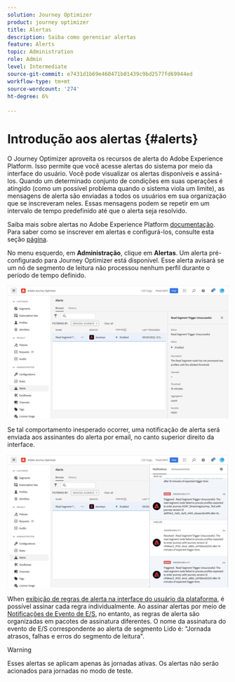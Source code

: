```yaml
---
solution: Journey Optimizer
product: journey optimizer
title: Alertas
description: Saiba como gerenciar alertas
feature: Alerts
topic: Administration
role: Admin
level: Intermediate
source-git-commit: e7431d1b69e460471b01439c9bd2577fd69944ed
workflow-type: tm+mt
source-wordcount: '274'
ht-degree: 6%

---
```


# Introdução aos alertas {#alerts}

O Journey Optimizer aproveita os recursos de alerta do Adobe Experience Platform. Isso permite que você acesse alertas do sistema por meio da interface do usuário. Você pode visualizar os alertas disponíveis e assiná-los. Quando um determinado conjunto de condições em suas operações é atingido (como um possível problema quando o sistema viola um limite), as mensagens de alerta são enviadas a todos os usuários em sua organização que se inscreveram neles. Essas mensagens podem se repetir em um intervalo de tempo predefinido até que o alerta seja resolvido.

Saiba mais sobre alertas no Adobe Experience Platform [documentação](https://experienceleague.adobe.com/docs/experience-platform/observability/alerts/overview.html?lang=pt-BR).
Para saber como se inscrever em alertas e configurá-los, consulte esta seção [página](https://experienceleague.adobe.com/docs/experience-platform/observability/alerts/ui.html).

No menu esquerdo, em **Administração**, clique em **Alertas**. Um alerta pré-configurado para Journey Optimizer está disponível. Esse alerta avisará se um nó de segmento de leitura não processou nenhum perfil durante o período de tempo definido.

![](assets/alerts1.png)

Se tal comportamento inesperado ocorrer, uma notificação de alerta será enviada aos assinantes do alerta por email, no canto superior direito da interface.

![](assets/alerts2.png)

When [exibição de regras de alerta na interface do usuário da plataforma](https://experienceleague.adobe.com/docs/experience-platform/observability/alerts/ui.html), é possível assinar cada regra individualmente. Ao assinar alertas por meio de [Notificações de Evento de E/S](https://experienceleague.adobe.com/docs/experience-platform/observability/alerts/subscribe.html), no entanto, as regras de alerta são organizadas em pacotes de assinatura diferentes. O nome da assinatura do evento de E/S correspondente ao alerta de segmento Lido é: &quot;Jornada atrasos, falhas e erros do segmento de leitura&quot;.

>[!WARNING]
>
>Esses alertas se aplicam apenas às jornadas ativas. Os alertas não serão acionados para jornadas no modo de teste.